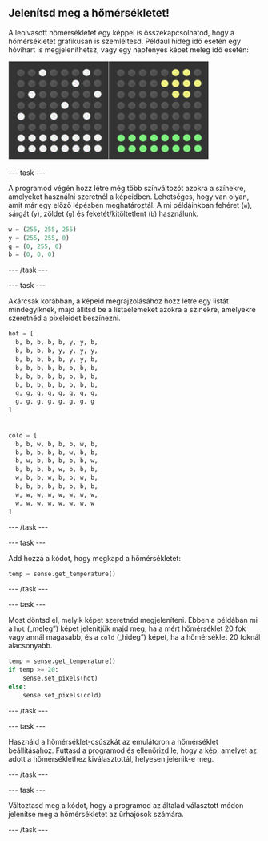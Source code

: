 ## Jelenítsd meg a hőmérsékletet!

A leolvasott hőmérsékletet egy képpel is összekapcsolhatod, hogy a hőmérsékletet grafikusan is szemléltesd. Például hideg idő esetén egy hóvihart is megjeleníthetsz, vagy egy napfényes képet meleg idő esetén:

![Hideg és meleg](images/hot-and-cold.png)

--- task ---

A programod végén hozz létre még több színváltozót azokra a színekre, amelyeket használni szeretnél a képeidben. Lehetséges, hogy van olyan, amit már egy előző lépésben meghatároztál. A mi példáinkban fehéret (`w`), sárgát (`y`), zöldet (`g`) és feketét/kitöltetlent (`b`) használunk.

```python
w = (255, 255, 255)
y = (255, 255, 0)
g = (0, 255, 0)
b = (0, 0, 0)
```

--- /task ---

--- task ---

Akárcsak korábban, a képeid megrajzolásához hozz létre egy listát mindegyiknek, majd állítsd be a listaelemeket azokra a színekre, amelyekre szeretnéd a pixeleidet beszínezni.

```python
hot = [
  b, b, b, b, b, y, y, b,
  b, b, b, b, y, y, y, y,
  b, b, b, b, b, y, y, b,
  b, b, b, b, b, b, b, b,
  b, b, b, b, b, b, b, b,
  b, b, b, b, b, b, b, b,
  g, g, g, g, g, g, g, g,
  g, g, g, g, g, g, g, g
]


cold = [
  b, b, w, b, b, b, w, b,
  b, b, b, b, b, w, b, b,
  b, w, b, b, b, b, b, w,
  b, b, b, b, w, b, b, b,
  w, b, b, w, b, b, w, b,
  b, b, b, b, b, b, b, b,
  w, w, w, w, w, w, w, w,
  w, w, w, w, w, w, w, w
]
```

--- /task ---

--- task ---

Add hozzá a kódot, hogy megkapd a hőmérsékletet:

```python
temp = sense.get_temperature()
```

--- /task ---

--- task ---

Most döntsd el, melyik képet szeretnéd megjeleníteni. Ebben a példában mi a `hot` („meleg”) képet jelenítjük majd meg, ha a mért hőmérséklet 20 fok vagy annál magasabb, és a `cold` („hideg”) képet, ha a hőmérséklet 20 foknál alacsonyabb.

```python
temp = sense.get_temperature()
if temp >= 20:
    sense.set_pixels(hot)
else:
    sense.set_pixels(cold)
```

--- /task ---

--- task ---

Használd a hőmérséklet-csúszkát az emulátoron a hőmérséklet beállításához. Futtasd a programod és ellenőrizd le, hogy a kép, amelyet az adott a hőmérséklethez kiválasztottál, helyesen jelenik-e meg.

--- /task ---

--- task ---

Változtasd meg a kódot, hogy a programod az általad választott módon jelenítse meg a hőmérsékletet az űrhajósok számára.

--- /task ---